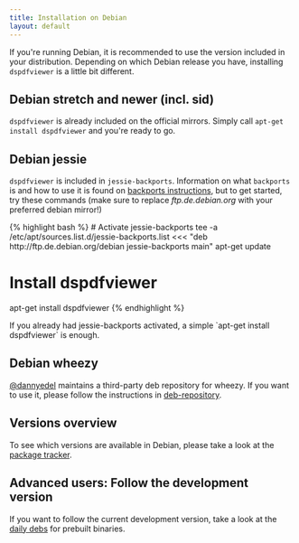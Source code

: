 ```yaml
---
title: Installation on Debian
layout: default
---
```


If you're running Debian, it is recommended to use the version included in your
distribution. Depending on which Debian release you have, installing `dspdfviewer` is
a little bit different.

## Debian stretch and newer (incl. sid)

`dspdfviewer` is already included on the official mirrors. Simply call
<span class="root">`apt-get install dspdfviewer`</span> and you're ready to go.

## Debian jessie

`dspdfviewer` is included in `jessie-backports`.  Information on what
`backports` is and how to use it is found on [backports instructions],
but to get started, try these commands (make sure to replace
*ftp.de.debian.org* with your preferred debian mirror!)

<div class="root">
{% highlight bash %}
# Activate jessie-backports
tee -a /etc/apt/sources.list.d/jessie-backports.list <<< "deb http://ftp.de.debian.org/debian jessie-backports main"
apt-get update

# Install dspdfviewer
apt-get install dspdfviewer
{% endhighlight %}
</div>

<span class="root">
If you already had jessie-backports activated, a
simple `apt-get install dspdfviewer` is enough.
</span>


[backports instructions]: http://backports.debian.org/Instructions/

## Debian wheezy

[@dannyedel] maintains a third-party deb repository for wheezy.
If you want to use it, please follow the instructions in [deb-repository].


## Versions overview

To see which versions are available in Debian, please take a look at the
[package tracker].

## Advanced users: Follow the development version

If you want to follow the current development version, take a look at the
[daily debs] for prebuilt binaries.

[package tracker]: https://tracker.debian.org/pkg/dspdfviewer
[deb-repository]: /installation/deb-repository.html
[daily debs]: /installation/daily-deb.html
[@dannyedel]: https://github.com/dannyedel
